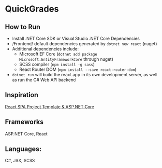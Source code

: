 # QuickGrades

## How to Run
* Install .NET Core SDK or Visual Studio .NET Core Dependencies
* /Frontend/ default dependencies generated by `dotnet new react` (nuget)
* Additional dependencies include:
  * Microsoft EF Core (`dotnet add package Microsoft.EntityFrameworkCore` through nuget)
  * SCSS compiler (`npm install -g sass`)
  * React Router DOM (`npm install --save react-router-dom`)
* ```dotnet run``` will build the react app in its own development server, as well as run the C# Web API backend

## Inspiration
[React SPA Project Template & ASP.NET Core](https://docs.microsoft.com/en-us/aspnet/core/client-side/spa/react?view=aspnetcore-5.0&tabs=netcore-cli "ASP.NET Core w/ React")

## Frameworks
ASP.NET Core, React

## Languages: 
C#, JSX, SCSS
